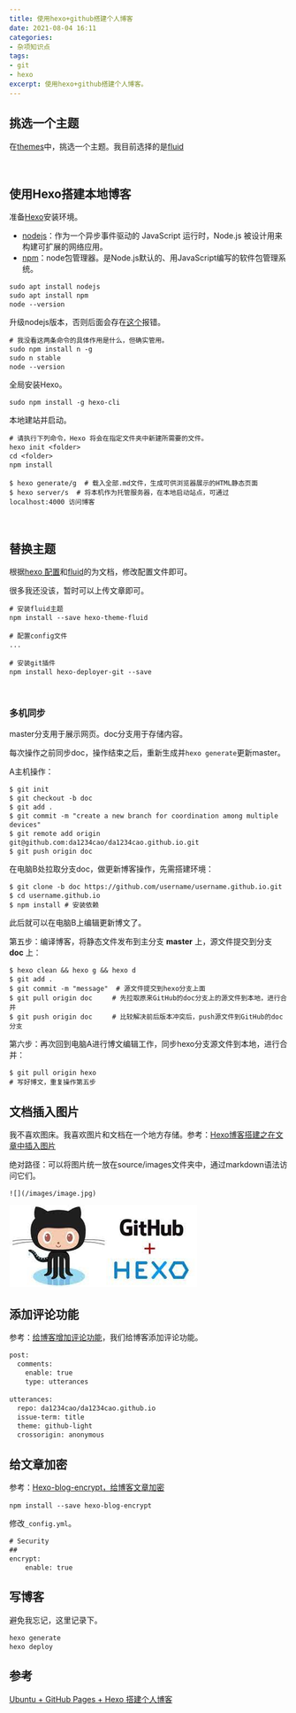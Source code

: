 ```yaml
---
title: 使用hexo+github搭建个人博客
date: 2021-08-04 16:11
categories: 
- 杂项知识点
tags:
- git
- hexo
excerpt: 使用hexo+github搭建个人博客。
---
```


## 挑选一个主题

在[themes](https://hexo.io/themes/)中，挑选一个主题。我目前选择的是[fluid](https://github.com/fluid-dev/hexo-theme-fluid)

<br>

## 使用Hexo搭建本地博客

准备[Hexo](https://hexo.io/zh-cn/docs/)安装环境。

* [nodejs](https://nodejs.org/zh-cn/docs/)：作为一个异步事件驱动的 JavaScript 运行时，Node.js 被设计用来构建可扩展的网络应用。
* [npm](https://docs.npmjs.com/about-npm)：node包管理器。是Node.js默认的、用JavaScript编写的软件包管理系统。

```shell
sudo apt install nodejs
sudo apt install npm
node --version
```

升级nodejs版本，否则后面会存在[这个](https://stackoverflow.com/questions/67516168/i-just-installed-hexo-static-site-generator-on-debian-and-ran-hexo-server-to-see)报错。

```shell
# 我没看这两条命令的具体作用是什么，但确实管用。
sudo npm install n -g
sudo n stable
node --version
```

全局安装Hexo。

```shell
sudo npm install -g hexo-cli
```

本地建站并启动。

```shell
# 请执行下列命令，Hexo 将会在指定文件夹中新建所需要的文件。
hexo init <folder>
cd <folder>
npm install

$ hexo generate/g  # 载入全部.md文件，生成可供浏览器展示的HTML静态页面
$ hexo server/s  # 将本机作为托管服务器，在本地启动站点，可通过 localhost:4000 访问博客
```

<br>

## 替换主题

根据[hexo 配置](https://hexo.io/zh-cn/docs/configuration)和[fluid](https://github.com/fluid-dev/hexo-theme-fluid)的为文档，修改配置文件即可。

很多我还没该，暂时可以上传文章即可。

```shell
# 安装fluid主题
npm install --save hexo-theme-fluid

# 配置config文件
...

# 安装git插件
npm install hexo-deployer-git --save
```



<br>

### 多机同步

master分支用于展示网页。doc分支用于存储内容。

每次操作之前同步doc，操作结束之后，重新生成并`hexo generate`更新master。

A主机操作：

```shell
$ git init
$ git checkout -b doc 
$ git add .
$ git commit -m "create a new branch for coordination among multiple devices" 
$ git remote add origin git@github.com:da1234cao/da1234cao.github.io.git
$ git push origin doc 
```

在电脑B处拉取分支doc，做更新博客操作，先需搭建环境：

```shell
$ git clone -b doc https://github.com/username/username.github.io.git
$ cd username.github.io
$ npm install # 安装依赖
```

此后就可以在电脑B上编辑更新博文了。

第五步：编译博客，将静态文件发布到主分支 **master** 上，源文件提交到分支 **doc** 上：

```shell
$ hexo clean && hexo g && hexo d
$ git add .
$ git commit -m "message"  # 源文件提交到hexo分支上面
$ git pull origin doc     # 先拉取原来GitHub的doc分支上的源文件到本地，进行合并
$ git push origin doc     # 比较解决前后版本冲突后，push源文件到GitHub的doc分支
```

第六步：再次回到电脑A进行博文编辑工作，同步hexo分支源文件到本地，进行合并：

```shell
$ git pull origin hexo
# 写好博文，重复操作第五步
```

## 文档插入图片

我不喜欢图床。我喜欢图片和文档在一个地方存储。参考：[Hexo博客搭建之在文章中插入图片](https://yanyinhong.github.io/2017/05/02/How-to-insert-image-in-hexo-post/)

绝对路径：可以将图片统一放在source/images文件夹中，通过markdown语法访问它们。

```shell
![](/images/image.jpg)
```

![喵喵](/images/使用hexo和github搭建个人博客/hexo_page_image.jpeg)

## 添加评论功能

参考：[给博客增加评论功能](https://drinkwd.github.io/2021/02/22/%E7%BB%99%E5%8D%9A%E5%AE%A2%E5%A2%9E%E5%8A%A0%E8%AF%84%E8%AE%BA%E5%8A%9F%E8%83%BD/)，我们给博客添加评论功能。

```shell
post:
  comments:
    enable: true
    type: utterances

utterances:
  repo: da1234cao/da1234cao.github.io
  issue-term: title
  theme: github-light
  crossorigin: anonymous
```

## 给文章加密

参考：[Hexo-blog-encrypt，给博客文章加密](https://xsin.gitee.io/2019/01/11/hexo-blog-encrypt/)

`npm install --save hexo-blog-encrypt`

修改`_config.yml`。

```shell
# Security
##
encrypt:
    enable: true
```

## 写博客

避免我忘记，这里记录下。

```shell
hexo generate
hexo deploy
```



## 参考

[Ubuntu + GitHub Pages + Hexo 搭建个人博客](http://dongdongdong.me/2018/01/25/OS/Installation/Ubuntu/blog-github-hexo/)